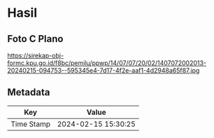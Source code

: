 # Hasil

## Foto C Plano

https://sirekap-obj-formc.kpu.go.id/f8bc/pemilu/ppwp/14/07/07/20/02/1407072002013-20240215-094753--595345e4-7d17-4f2e-aaf1-4d2948a65f87.jpg


## Metadata

| Key        | Value               |
| ---------- | ------------------- |
| Time Stamp | 2024-02-15 15:30:25 |



